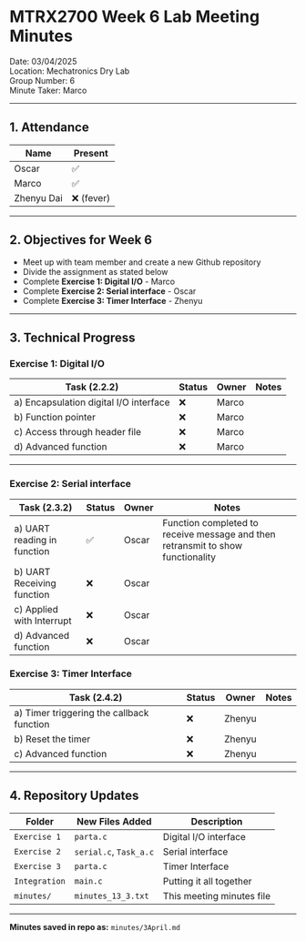 # MTRX2700 Week 6 Lab Meeting Minutes  
Date: 03/04/2025  
Location: Mechatronics Dry Lab  
Group Number: 6    
Minute Taker: Marco 

---

## 1. Attendance

| Name           | Present | 
|----------------|---------|
| Oscar       | ✅       | 
| Marco       | ✅       | 
| Zhenyu Dai       | ❌ (fever)       | 

---

## 2. Objectives for Week 6

- Meet up with team member and create a new Github repository
- Divide the assignment as stated below
- Complete **Exercise 1:  Digital I/O** - Marco
- Complete **Exercise 2: Serial interface** - Oscar    
- Complete **Exercise 3: Timer Interface** - Zhenyu 

---

## 3. Technical Progress

### **Exercise 1: Digital I/O**
| Task (2.2.2)                              | Status | Owner     | Notes                                                                 |
|------------------------------------------|--------|-----------|-----------------------------------------------------------------------|
| a) Encapsulation digital I/O interface    | ❌   | Marco  |   |
| b) Function pointer                       | ❌   | Marco  |   |
| c) Access through header file             | ❌   | Marco  |   |
| d) Advanced function                      | ❌   | Marco  |   |


---

### **Exercise 2: Serial interface**
| Task (2.3.2)                                | Status | Owner     | Notes                                                             |
|--------------------------------------------|--------|-----------|-------------------------------------------------------------------|
| a) UART reading in function                | ✅     | Oscar  | Function completed to receive message and then retransmit to show functionality |
| b) UART Receiving function                 | ❌     | Oscar  |  |
| c) Applied with Interrupt                  | ❌     | Oscar  |  |
| d) Advanced function                       | ❌     | Oscar  |  |


### **Exercise 3: Timer Interface**
| Task (2.4.2)                                | Status | Owner     | Notes                                                             |
|--------------------------------------------|--------|-----------|-------------------------------------------------------------------|
| a) Timer triggering the callback function  | ❌     | Zhenyu  |      |
| b) Reset the timer                         | ❌     | Zhenyu  |      |
| c) Advanced function                       | ❌     | Zhenyu  |      |


---

## 4. Repository Updates

| Folder     | New Files Added                                      | Description                                    |
|------------|------------------------------------------------------|------------------------------------------------|
| `Exercise 1` | `parta.c`                                            | Digital I/O interface                          |
| `Exercise 2` | `serial.c`, `Task_a.c`                                            | Serial interface                               |
| `Exercise 3` | `parta.c`                                            | Timer Interface                                |
| `Integration` | `main.c`                                            | Putting it all together                        |
| `minutes/`   | `minutes_13_3.txt`                                   | This meeting minutes file                      |

---


**Minutes saved in repo as:** `minutes/3April.md`
